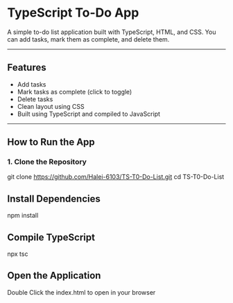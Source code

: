 # TypeScript To-Do App

A simple to-do list application built with TypeScript, HTML, and CSS. You can add tasks, mark them as complete, and delete them.

---

## Features

- Add tasks
- Mark tasks as complete (click to toggle)
- Delete tasks
- Clean layout using CSS
- Built using TypeScript and compiled to JavaScript

---

## How to Run the App

### 1. Clone the Repository

git clone https://github.com/Halei-6103/TS-T0-Do-List.git
cd TS-T0-Do-List


## Install Dependencies
npm install

## Compile TypeScript
npx tsc

## Open the Application
Double Click the index.html to open in your browser
